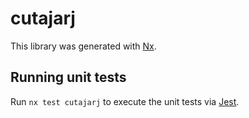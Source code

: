 # cutajarj

This library was generated with [Nx](https://nx.dev).

## Running unit tests

Run `nx test cutajarj` to execute the unit tests via [Jest](https://jestjs.io).
